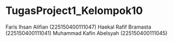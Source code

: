 # TugasProject1_Kelompok10

Faris Ihsan Alifian (225150400111047)
Haekal Rafif Bramasta (225150400111041)
Muhammad Kafin Abelsyah (225150400111045)
